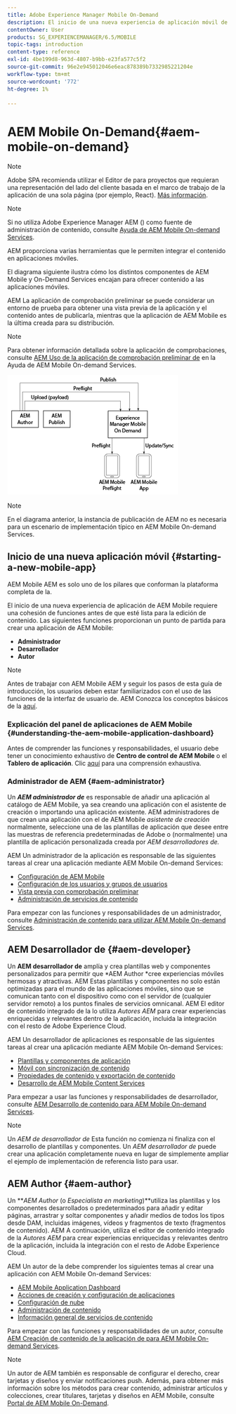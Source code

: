 ```yaml
---
title: Adobe Experience Manager Mobile On-Demand
description: El inicio de una nueva experiencia de aplicación móvil de Adobe Experience Manager AEM () requiere una cohesión de funciones antes de que esté lista para la edición de contenido. AEM Siga esta página para empezar a usar los servicios móviles bajo demanda de la aplicación de la versión de.
contentOwner: User
products: SG_EXPERIENCEMANAGER/6.5/MOBILE
topic-tags: introduction
content-type: reference
exl-id: 4be199d8-963d-4807-b9bb-e23fa577c5f2
source-git-commit: 96e2e945012046e6eac878389b7332985221204e
workflow-type: tm+mt
source-wordcount: '772'
ht-degree: 1%

---
```


# AEM Mobile On-Demand{#aem-mobile-on-demand}

>[!NOTE]
>
>Adobe SPA recomienda utilizar el Editor de para proyectos que requieran una representación del lado del cliente basada en el marco de trabajo de la aplicación de una sola página (por ejemplo, React). [Más información](/help/sites-developing/spa-overview.md).

>[!NOTE]
>
>Si no utiliza Adobe Experience Manager AEM () como fuente de administración de contenido, consulte [Ayuda de AEM Mobile On-demand Services](https://helpx.adobe.com/digital-publishing-solution/topics.html).

AEM proporciona varias herramientas que le permiten integrar el contenido en aplicaciones móviles.

El diagrama siguiente ilustra cómo los distintos componentes de AEM Mobile y On-Demand Services encajan para ofrecer contenido a las aplicaciones móviles.

AEM La aplicación de comprobación preliminar se puede considerar un entorno de prueba para obtener una vista previa de la aplicación y el contenido antes de publicarla, mientras que la aplicación de AEM Mobile es la última creada para su distribución.

>[!NOTE]
>
>Para obtener información detallada sobre la aplicación de comprobaciones, consulte [AEM Uso de la aplicación de comprobación preliminar de](https://helpx.adobe.com/digital-publishing-solution/help/preflight-app.html) en la Ayuda de AEM Mobile On-demand Services.

![chlimage_1-171](assets/chlimage_1-171.png)

>[!NOTE]
>
>En el diagrama anterior, la instancia de publicación de AEM no es necesaria para un escenario de implementación típico en AEM Mobile On-demand Services.

## Inicio de una nueva aplicación móvil {#starting-a-new-mobile-app}

AEM Mobile AEM es solo uno de los pilares que conforman la plataforma completa de la.

El inicio de una nueva experiencia de aplicación de AEM Mobile requiere una cohesión de funciones antes de que esté lista para la edición de contenido. Las siguientes funciones proporcionan un punto de partida para crear una aplicación de AEM Mobile:

* **Administrador**
* **Desarrollador**
* **Autor**

>[!NOTE]
>
>Antes de trabajar con AEM Mobile AEM y seguir los pasos de esta guía de introducción, los usuarios deben estar familiarizados con el uso de las funciones de la interfaz de usuario de. AEM Conozca los conceptos básicos de la [aquí](/help/sites-deploying/deploy.md).

### Explicación del panel de aplicaciones de AEM Mobile {#understanding-the-aem-mobile-application-dashboard}

Antes de comprender las funciones y responsabilidades, el usuario debe tener un conocimiento exhaustivo de **Centro de control de AEM Mobile** o el **Tablero de aplicación**. Clic [aquí](/help/mobile/mobile-apps-ondemand-application-dashboard.md) para una comprensión exhaustiva.

### Administrador de AEM {#aem-administrator}

Un ***AEM administrador de*** es responsable de añadir una aplicación al catálogo de AEM Mobile, ya sea creando una aplicación con el asistente de creación o importando una aplicación existente. AEM administradores de que crean una aplicación con el de AEM Mobile *asistente de creación* normalmente, seleccione una de las plantillas de aplicación que desee entre las muestras de referencia predeterminadas de Adobe o (normalmente) una plantilla de aplicación personalizada creada por *AEM desarrolladores de.*

AEM Un administrador de la aplicación es responsable de las siguientes tareas al crear una aplicación mediante AEM Mobile On-demand Services:

* [Configuración de AEM Mobile](/help/mobile/aem-mobile-setup.md)
* [Configuración de los usuarios y grupos de usuarios](/help/mobile/aem-mobile-configure-users.md)
* [Vista previa con comprobación preliminar](/help/mobile/aem-mobile-manage-ondemand-services.md)
* [Administración de servicios de contenido](/help/mobile/developing-content-services.md)

Para empezar con las funciones y responsabilidades de un administrador, consulte [Administración de contenido para utilizar AEM Mobile On-demand Services](/help/mobile/aem-mobile.md).

## AEM Desarrollador de {#aem-developer}

Un **AEM desarrollador de** amplía y crea plantillas web y componentes personalizados para permitir que *AEM Author *cree experiencias móviles hermosas y atractivas. AEM Estas plantillas y componentes no solo están optimizadas para el mundo de las aplicaciones móviles, sino que se comunican tanto con el dispositivo como con el servidor de (cualquier servidor remoto) a los puntos finales de servicios omnicanal. AEM El editor de contenido integrado de la lo utiliza *Autores AEM* para crear experiencias enriquecidas y relevantes dentro de la aplicación, incluida la integración con el resto de Adobe Experience Cloud.

AEM Un desarrollador de aplicaciones es responsable de las siguientes tareas al crear una aplicación mediante AEM Mobile On-demand Services:

* [Plantillas y componentes de aplicación](/help/mobile/app-templates-and-components1.md)
* [Móvil con sincronización de contenido](/help/mobile/mobile-ondemand-contentsync.md)
* [Propiedades de contenido y exportación de contenido](/help/mobile/on-demand-content-properties-exporting.md)
* [Desarrollo de AEM Mobile Content Services](/help/mobile/developing-content-services.md)

Para empezar a usar las funciones y responsabilidades de desarrollador, consulte [AEM Desarrollo de contenido para AEM Mobile On-demand Services](/help/mobile/aem-mobile-on-demand.md).

>[!NOTE]
>
>Un *AEM de desarrollador de* Esta función no comienza ni finaliza con el desarrollo de plantillas y componentes. Un *AEM desarrollador de* puede crear una aplicación completamente nueva en lugar de simplemente ampliar el ejemplo de implementación de referencia listo para usar.

## AEM Author {#aem-author}

Un ***AEM Author* (o *Especialista en marketing*)**utiliza las plantillas y los componentes desarrollados o predeterminados para añadir y editar páginas, arrastrar y soltar componentes y añadir medios de todos los tipos desde DAM, incluidas imágenes, vídeos y fragmentos de texto (fragmentos de contenido). AEM A continuación, utiliza el editor de contenido integrado de la *Autores AEM* para crear experiencias enriquecidas y relevantes dentro de la aplicación, incluida la integración con el resto de Adobe Experience Cloud.

AEM Un autor de la debe comprender los siguientes temas al crear una aplicación con AEM Mobile On-demand Services:

* [AEM Mobile Application Dashboard](/help/mobile/mobile-apps-ondemand-application-dashboard.md)
* [Acciones de creación y configuración de aplicaciones](/help/mobile/mobile-apps-ondemand-application-create-configure-action.md)
* [Configuración de nube](/help/mobile/mobile-on-demand-associating-an-on-demand-app-to-cloud-configuration.md)
* [Administración de contenido](/help/mobile/mobile-apps-ondemand-manage-content-ondemand.md)
* [Información general de servicios de contenido](/help/mobile/develop-content-as-a-service.md)

Para empezar con las funciones y responsabilidades de un autor, consulte [AEM Creación de contenido de la aplicación de para AEM Mobile On-demand Services](/help/mobile/mobile-apps-ondemand.md).

>[!NOTE]
>
>Un autor de AEM también es responsable de configurar el derecho, crear tarjetas y diseños y enviar notificaciones push. Además, para obtener más información sobre los métodos para crear contenido, administrar artículos y colecciones, crear titulares, tarjetas y diseños en AEM Mobile, consulte [Portal de AEM Mobile On-Demand](https://helpx.adobe.com/digital-publishing-solution/topics.html#dynamicpod_reference_2).
